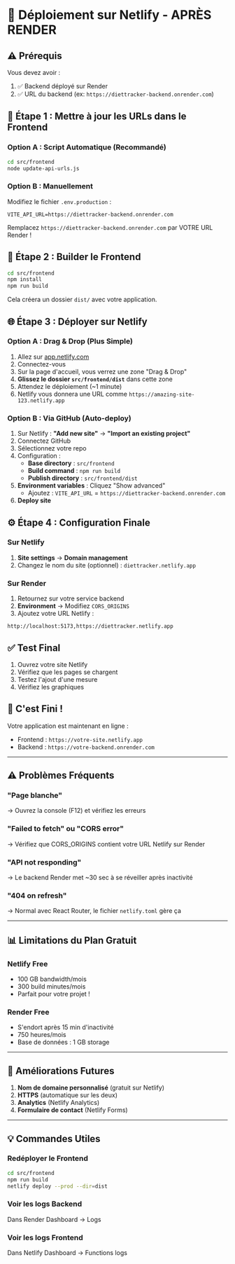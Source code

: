 # 🚀 Déploiement sur Netlify - APRÈS RENDER

## ⚠️ Prérequis
Vous devez avoir :
1. ✅ Backend déployé sur Render
2. ✅ URL du backend (ex: `https://diettracker-backend.onrender.com`)

## 📝 Étape 1 : Mettre à jour les URLs dans le Frontend

### Option A : Script Automatique (Recommandé)
```bash
cd src/frontend
node update-api-urls.js
```

### Option B : Manuellement
Modifiez le fichier `.env.production` :
```env
VITE_API_URL=https://diettracker-backend.onrender.com
```

Remplacez `https://diettracker-backend.onrender.com` par VOTRE URL Render !

## 🔧 Étape 2 : Builder le Frontend

```bash
cd src/frontend
npm install
npm run build
```

Cela créera un dossier `dist/` avec votre application.

## 🌐 Étape 3 : Déployer sur Netlify

### Option A : Drag & Drop (Plus Simple)

1. Allez sur [app.netlify.com](https://app.netlify.com)
2. Connectez-vous
3. Sur la page d'accueil, vous verrez une zone "Drag & Drop"
4. **Glissez le dossier `src/frontend/dist`** dans cette zone
5. Attendez le déploiement (~1 minute)
6. Netlify vous donnera une URL comme `https://amazing-site-123.netlify.app`

### Option B : Via GitHub (Auto-deploy)

1. Sur Netlify : **"Add new site"** → **"Import an existing project"**
2. Connectez GitHub
3. Sélectionnez votre repo
4. Configuration :
   - **Base directory** : `src/frontend`
   - **Build command** : `npm run build`
   - **Publish directory** : `src/frontend/dist`
5. **Environment variables** : Cliquez "Show advanced"
   - Ajoutez : `VITE_API_URL` = `https://diettracker-backend.onrender.com`
6. **Deploy site**

## ⚙️ Étape 4 : Configuration Finale

### Sur Netlify
1. **Site settings** → **Domain management**
2. Changez le nom du site (optionnel) : `diettracker.netlify.app`

### Sur Render
1. Retournez sur votre service backend
2. **Environment** → Modifiez `CORS_ORIGINS`
3. Ajoutez votre URL Netlify :
```
http://localhost:5173,https://diettracker.netlify.app
```

## ✅ Test Final

1. Ouvrez votre site Netlify
2. Vérifiez que les pages se chargent
3. Testez l'ajout d'une mesure
4. Vérifiez les graphiques

## 🎉 C'est Fini !

Votre application est maintenant en ligne :
- Frontend : `https://votre-site.netlify.app`
- Backend : `https://votre-backend.onrender.com`

---

## ⚠️ Problèmes Fréquents

### "Page blanche"
→ Ouvrez la console (F12) et vérifiez les erreurs

### "Failed to fetch" ou "CORS error"
→ Vérifiez que CORS_ORIGINS contient votre URL Netlify sur Render

### "API not responding"
→ Le backend Render met ~30 sec à se réveiller après inactivité

### "404 on refresh"
→ Normal avec React Router, le fichier `netlify.toml` gère ça

---

## 📊 Limitations du Plan Gratuit

### Netlify Free
- 100 GB bandwidth/mois
- 300 build minutes/mois
- Parfait pour votre projet !

### Render Free
- S'endort après 15 min d'inactivité
- 750 heures/mois
- Base de données : 1 GB storage

---

## 🚀 Améliorations Futures

1. **Nom de domaine personnalisé** (gratuit sur Netlify)
2. **HTTPS** (automatique sur les deux)
3. **Analytics** (Netlify Analytics)
4. **Formulaire de contact** (Netlify Forms)

---

## 💡 Commandes Utiles

### Redéployer le Frontend
```bash
cd src/frontend
npm run build
netlify deploy --prod --dir=dist
```

### Voir les logs Backend
Dans Render Dashboard → Logs

### Voir les logs Frontend
Dans Netlify Dashboard → Functions logs
